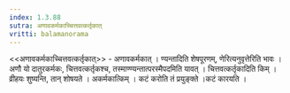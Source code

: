 ```yaml
---
index: 1.3.88
sutra: अणावकर्मकाच्चित्तवत्कर्तृकात्
vritti: balamanorama
---
```


<<अणावकर्मकाच्चित्तवत्कर्तृकात्>> - अणावकर्मकात् । ण्यन्तादिति शेषपूरणम्, णेरित्यनुवृत्तेरिति भावः । अणौ यो दातुरकर्मकः, चित्तवत्कर्तृकश्च, तस्माण्ण्यन्तात्परस्मैपदमिति यावत् । चित्तवत्कर्तृकादिति किम्  । व्रीहयः शुष्यन्ति, तान् शोषयते । अकर्मकात्किम्  । कटं करोति तं प्रयुङ्क्ते ।कटं कारयति । 